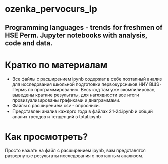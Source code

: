 # ozenka_pervocurs_lp
Programming languages - trends for freshmen of HSE Perm. Jupyter notebooks with analysis, code and data.
---

# Кратко по материалам
- Все файлы с расширением ipynb содержат в себе поэтапный анализ для исследования школьной подготовки первокурсников НИУ ВШЭ-Пермь по программированию. Весь код там уже скомпилирован, выведены краткие результаты, для наглядности все итоги провизуализированы графиками и диаграммами.
- Файлы с расширением csv - опросники.
- Представлен анализ каждого года в файлах 21-24.ipynb и общий анализ трендов и тенденций в total.ipynb

# Как просмотреть?
Просто нажать на файл с расширением ipynb, вам представятся развернутые результаты исследования с поэтапным анализом.
